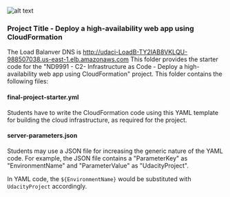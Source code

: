 
![alt text](https://res.cloudinary.com/yunusdev/image/upload/v1620643322/Screen_Shot_2021-05-10_at_11.39.42_AM.png)

### Project Title - Deploy a high-availability web app using CloudFormation
The Load Balanver DNS is http://udaci-LoadB-TY2IAB8VKLQU-988507038.us-east-1.elb.amazonaws.com
This folder provides the starter code for the "ND9991 - C2- Infrastructure as Code - Deploy a high-availability web app using CloudFormation" project. This folder contains the following files:


#### final-project-starter.yml
Students have to write the CloudFormation code using this YAML template for building the cloud infrastructure, as required for the project. 

#### server-parameters.json
Students may use a JSON file for increasing the generic nature of the YAML code. For example, the JSON file contains a "ParameterKey" as "EnvironmentName" and "ParameterValue" as "UdacityProject". 

In YAML code, the `${EnvironmentName}` would be substituted with `UdacityProject` accordingly.